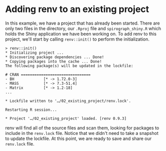 # Adding renv to an existing project

In this example, we have a project that has already been started. There are only two files in the directory, our `.Rproj` file and `spirograph_shiny.R` which holds the Shiny application we have been working on. To add renv to this project, we'll start by calling `renv::init()` to perform the initialization.

```
> renv::init()
* Initializing project ...
* Discovering package dependencies ... Done!
* Copying packages into the cache ... Done!
The following package(s) will be updated in the lockfile:

# CRAN ===============================
- BH             [* -> 1.72.0-3]
- MASS           [* -> 7.3-51.4]
- Matrix         [* -> 1.2-18]
...

* Lockfile written to '…/02_existing_project/renv.lock'.

Restarting R session...

* Project '…/02_existing_project' loaded. [renv 0.9.3]
```

renv will find all of the source files and scan them, looking for packages to
include in the `renv.lock` file. Notice that we didn't need to take a snapshot
to update the lockfile. At this point, we are ready to save and share our
`renv.lock` file.
